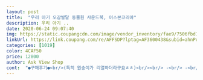 ```yaml
---
layout: post 
title:  "우리 아기 오감발달 동물원 사운드북, 어스본코리아" 
description: 우리 아기 ..
date: 2020-06-24 09:07:40 
img: https://static.coupangcdn.com/image/vendor_inventory/fae9/7506fbd1bd0cddc815c0fe0673e259873050d049bde85f806c4e313380d4.jpg 
linkUrl: https://link.coupang.com/re/AFFSDP?lptag=AF3600438&subid=ahnPublicAsk&pageKey=213665509&itemId=648564422&vendorItemId=4722762770&traceid=V0-113-0cb9b0b49ed6b8b2 
categories: [1019] 
color: 4CAF50 
price: 12800 
author: Ask View Shop 
cont:  "●구매후기●<br/>(특히 원숭이가 리얼하더라구요ㅎㅎ)<br/><br/> -<br/> -<br/>5개월 후 후기 추가합니다<br/>8갤 여아인데 집에있는 다른 동물 사운드북에서 호랑이가 어흐으으으응 하면 가끔 삐죽거리면서 울때가 있어요ㅋㅋ<br/>그리고 촉감도 느낄 수 있다고 했는데 동물들 털?의 촉감이라 생각했는데 그게 아니라 그냥 중간중간에 컷팅이되어 종이표면을 만지는것입니다.<br/><br/>그리고 코끼리 소리를 듣고는 애기가 우네요.<br/>ㅠㅠ<br/>그림과 너무 잘 어우러져서 헤멥니다ㅋㅋㅋ<br/>그림체도 예쁜것이 제가 더 재미나서 막 누릅니다ㅋㅋㅋㅋ<br/>근데 아침에 책 보여주면서 같이 노는데 거부감없이 잘 만지고 놀더라구요!!!<br/>너무 좋아하네요^<br/> -^<br/>다른 시리즈도 구입하려구요!!<br/>다른 시리즈들도 하나씩 더 사주려구요<br/>다만 10개의 동물소리가있는데 이름이 어려운(성인인 저도 생소한^^;;)동물들의 소리라 어린아가들에게는 어려운것같습니다.<br/><br/>대부분의 아기 사운드북은 노래만 나오거나 동화를 읽는게<br/>대부분이었는데 어스본꺼는 자연의 진짜 소리가 나오고<br/>동물 소리가 리얼해서 무서워할줄 알았는데 책 구석구석 만지작 거리며 좋아해요ㅎㅎㅎㅎ<br/>동영상은 첨부가 안되네요<br/>뒷면에 건전지 들어가는 부분이 있고 온.<br/>오프 버튼도 있어요<br/>마지막으로 건전지가 들어있어 바로 사용할 수 있어  편리합니다.<br/><br/>볼륨은 한단계뿐이지만 집에서 보기에 딱 알맞은 크기이고<br/>색감이나 그림 디자인도 아기자기 이쁘고 책 한장한장 두께도 두툼한편이라 찢어질꺼같지않고 참 견고해요!!<br/>생생한 동물소리에 아이도 귀 쫑긋<br/>아이가 동물을 좋아해서 동물원 부터 구매했는데 실감나는<br/>애기가 9개월정도 되니까 책들을 혼자 넘겨보고 뒤적거리는데 이책이 가장 좋은가봅니다.<br/><br/>어스본 사운드북 좋다좋다해서 장바구니에 담아만뒀다가<br/>요즘 아이가 책에 관심갖길래 냉큼 한권 사봅니다<br/>우어... <br/> 동물들 소리가 진짜 리얼하네요ㅎㅎㅎㅎㅎ<br/>이제 4개월 된 아이를위해 고민하다 처음으로 주문한 책인데 생각했던 사운드(강아지 멍멍, 오리 꽥꽥)가 아니고 리얼 사운드라  새로웠습니다.<br/><br/>장점은 재질좋고 그림이 이쁘고 화려해 시각적효과는 뛰어난것같습니다.<br/><br/>재미납니다!!!^^ 페이지마다 동그란 은색이 버튼이 있는데<br/>제일 오랫동안 갖고 놀고 버튼도 누르고 움푹 파인 부분들에 손가락으로 만지작 거리며 잘 갖고놉니다.<br/>^^<br/>진짜!!!!! 돈이 아깝지 않은 사운드북 같아요♡<br/>책 넘길때마다 다음 페이지 일부를 볼 수있는 부분도 있어<br/>코끼리 소리가 약간 애기 울음소리처럼 들리긴 하는거같아요.<br/><br/>택배받고 소리 한번 들어보려고 애 잘때 현관나와서 살살 눌렀는데 엄청 리얼한 동물들의 소리에 당황ㅋㅋㅋㅋㅋ<br/>페이지마다 작은 글밥이지만 내용도 있어서 아이도<br/>" 
---
```

